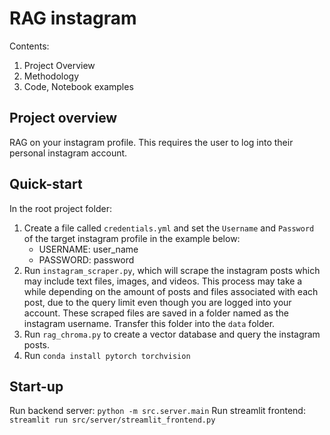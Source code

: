 # RAG instagram 

Contents:
1. Project Overview
2. Methodology
3. Code, Notebook examples

## Project overview
RAG on your instagram profile. This requires the user to log into their personal instagram account.  

## Quick-start
In the root project folder:
1. Create a file called `credentials.yml` and set the `Username` and `Password` of the target instagram profile in the example below:
    - USERNAME: user_name
    - PASSWORD: password
2. Run `instagram_scraper.py`, which will scrape the instagram posts which may include text files, images, and videos. This process may take a while depending on the amount of posts and files associated with each post, due to the query limit even though you are logged into your account. 
These scraped files are saved in a folder named as the instagram username. Transfer this folder into the `data` folder. 
3. Run `rag_chroma.py` to create a vector database and query the instagram posts. 
4. Run `conda install pytorch torchvision`

## Start-up
Run backend server: `python -m src.server.main`
Run streamlit frontend: `streamlit run src/server/streamlit_frontend.py`



